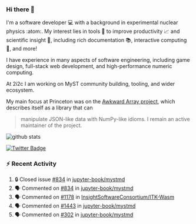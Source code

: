 ### Hi there 👋 

I'm a software developer 💻 with a background in experimental nuclear physics :atom:. My interest lies in tools :wrench: to improve productivity :chart_with_upwards_trend: and scientific insight :telescope:, including rich documentation 📚, interactive computing 🧮, and more! 

I have experience in many aspects of software engineering, including game design, full-stack web development, and high-performance numeric computing. 

At 2i2c I am working on MyST community building, tooling, and wider ecosystem. 

My main focus at Princeton was on the [Awkward Array project](awkward-array.org/), which describes itself as a library that can 
> manipulate JSON-like data with NumPy-like idioms. I remain an active maintainer of the project. 

![github stats](https://github-readme-stats.vercel.app/api?username=agoose77&show_icons=true&hide_rank=true&hide_title=true&bg_color=30,e76445,904e95&text_color=efe3ec&icon_color=efe3ec)
<!--
**agoose77/agoose77** is a ✨ _special_ ✨ repository because its `README.md` (this file) appears on your GitHub profile.

Here are some ideas to get you started:

- 🔭 I’m currently working on ...
- 🌱 I’m currently learning ...
- 👯 I’m looking to collaborate on ...
- 🤔 I’m looking for help with ...
- 💬 Ask me about ...
- 📫 How to reach me: ...
- 😄 Pronouns: ...
- ⚡ Fun fact: ...
-->

[![Twitter Badge](https://img.shields.io/twitter/follow/agoose77?style=flat-square&logo=Twitter&logoColor=white&color=cornflowerblue)](https://twitter.com/agoose77)

### :zap: Recent Activity

<!--START_SECTION:activity-->
1. 🔒 Closed issue [#834](https://github.com/jupyter-book/mystmd/issues/834) in [jupyter-book/mystmd](https://github.com/jupyter-book/mystmd)
2. 🗣 Commented on [#834](https://github.com/jupyter-book/mystmd/issues/834#issuecomment-2282867383) in [jupyter-book/mystmd](https://github.com/jupyter-book/mystmd)
3. 🗣 Commented on [#1178](https://github.com/InsightSoftwareConsortium/ITK-Wasm/pull/1178#issuecomment-2282199057) in [InsightSoftwareConsortium/ITK-Wasm](https://github.com/InsightSoftwareConsortium/ITK-Wasm)
4. 🗣 Commented on [#1443](https://github.com/jupyter-book/mystmd/issues/1443#issuecomment-2278574782) in [jupyter-book/mystmd](https://github.com/jupyter-book/mystmd)
5. 🗣 Commented on [#302](https://github.com/jupyter-book/mystmd/issues/302#issuecomment-2278571750) in [jupyter-book/mystmd](https://github.com/jupyter-book/mystmd)
<!--END_SECTION:activity-->
